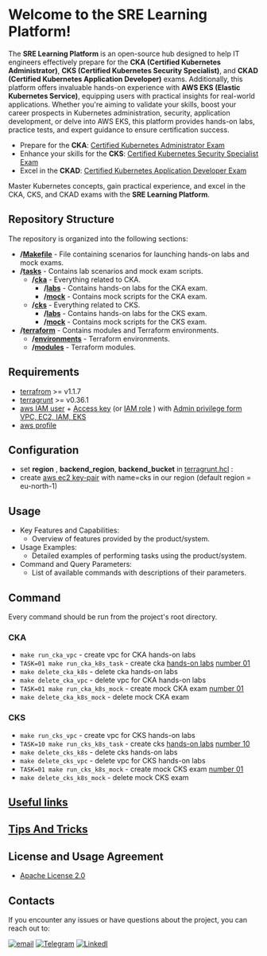 # Welcome to the SRE Learning Platform!

The **SRE Learning Platform** is an open-source hub designed to help IT engineers effectively prepare for the **CKA (Certified Kubernetes Administrator)**, **CKS (Certified Kubernetes Security Specialist)**, and **CKAD (Certified Kubernetes Application Developer)** exams. Additionally, this platform offers invaluable hands-on experience with **AWS EKS (Elastic Kubernetes Service)**, equipping users with practical insights for real-world applications. Whether you're aiming to validate your skills, boost your career prospects in Kubernetes administration, security, application development, or delve into AWS EKS, this platform provides hands-on labs, practice tests, and expert guidance to ensure certification success.

- Prepare for the **CKA**: [Certified Kubernetes Administrator Exam](https://training.linuxfoundation.org/certification/certified-kubernetes-administrator-cka/)
- Enhance your skills for the **CKS**: [Certified Kubernetes Security Specialist Exam](https://training.linuxfoundation.org/certification/certified-kubernetes-security-specialist/)
- Excel in the **CKAD**: [Certified Kubernetes Application Developer Exam](https://training.linuxfoundation.org/certification/certified-kubernetes-application-developer-ckad/)

Master Kubernetes concepts, gain practical experience, and excel in the CKA, CKS, and CKAD exams with the **SRE Learning Platform**.


## Repository Structure

The repository is organized into the following sections:

- **/[Makefile](Makefile)** - File containing scenarios for launching hands-on labs and mock exams.
- **/[tasks](tasks)** - Contains lab scenarios and mock exam scripts.
  - **/[cka](tasks%2Fcka)** - Everything related to CKA.
    - **/[labs](tasks%2Fcka%2Flabs)**  - Contains hands-on labs for the CKA exam.
    - **/[mock](tasks%2Fcka%2Fmock)**  - Contains mock scripts for the CKA exam.
  - **/[cks](tasks%2Fcks)** - Everything related to CKS.
    - **/[labs](tasks%2Fcks%2Flabs)**  - Contains hands-on labs for the CKS exam.
    - **/[mock](tasks%2Fcks%2Fmock)**  - Contains mock scripts for the CKS exam.
- **/[terraform](terraform)** - Contains modules and Terraform environments.
  - **/[environments](terraform%2Fenvironments)** - Terraform environments.
  - **/[modules](terraform%2Fmodules)** - Terraform modules.
 
## Requirements
- [terrafrom](https://developer.hashicorp.com/terraform/tutorials/aws-get-started/install-cli)  >= v1.1.7
- [terragrunt](https://terragrunt.gruntwork.io/docs/getting-started/install/) >= v0.36.1
- [aws IAM user](https://docs.aws.amazon.com/IAM/latest/UserGuide/id_users_create.html)  + [Access key](https://docs.aws.amazon.com/IAM/latest/UserGuide/id_credentials_access-keys.html)  (or [IAM role](https://docs.aws.amazon.com/IAM/latest/UserGuide/id_roles.html) ) with  [Admin privilege  form VPC, EC2, IAM, EKS](https://docs.aws.amazon.com/IAM/latest/UserGuide/access_policies.html) 
- [aws profile](https://docs.aws.amazon.com/cli/latest/userguide/cli-configure-files.html) 

## Configuration 
- set **region** , **backend_region**, **backend_bucket** in [terragrunt.hcl](terraform%2Fenvironments%2Fterragrunt.hcl) :
- create  [aws ec2 key-pair](https://docs.aws.amazon.com/AWSEC2/latest/UserGuide/create-key-pairs.html) with name=cks  in our region (default region = eu-north-1)

## Usage
- Key Features and Capabilities:
  - Overview of features provided by the product/system.
- Usage Examples:
  - Detailed examples of performing tasks using the product/system.
- Command and Query Parameters:
  - List of available commands with descriptions of their parameters.

## Command
Every command should be run from the project's root directory.
### CKA
- ``make run_cka_vpc``  - create vpc for CKA hands-on labs
- ``TASK=01 make run_cka_k8s_task`` - create cka [hands-on labs](tasks%2Fcka%2Flabs)  [number 01](tasks%2Fcka%2Flabs%2F01)
- ``make delete_cka_k8s`` - delete cka hands-on labs
- ``make delete_cka_vpc`` - delete vpc for CKA hands-on labs
- ``TASK=01 make run_cka_k8s_mock`` - create mock  CKA exam [number 01](tasks%2Fcka%2Fmock%2F01)
- ``make delete_cka_k8s_mock`` - delete mock  CKA exam
### CKS 
- ``make run_cks_vpc``  - create vpc for CKS hands-on labs
- ``TASK=10 make run_cks_k8s_task`` - create cks [hands-on labs](tasks%2Fcks%2Flabs)  [number 10](tasks%2Fcks%2Flabs%2F10)
- ``make delete_cks_k8s`` - delete cks hands-on labs
- ``make delete_cks_vpc`` - delete vpc for CKS hands-on labs
- ``TASK=01 make run_cks_k8s_mock`` - create mock  CKS exam [number 01](tasks%2Fcks%2Fmock%2F01)
- ``make delete_cks_k8s_mock`` - delete mock  CKS exam

## [Useful links](docs%2Flinks.MD)

## [Tips And Tricks](docs%2Ftips_tricks.MD)

## License and Usage Agreement
- [Apache License 2.0](LICENSE)

## Contacts

If you encounter any issues or have questions about the project, you can reach out to:

[![email](https://badgen.net/badge/icon/email?icon=email&label)](mailto:viktoruj@gmail.com) [![Telegram](https://badgen.net/badge/icon/telegram?icon=telegram&label)](https://t.me/viktor_uj) [![LinkedI](https://badgen.net/badge/icon/linkedin?icon=linkedin&label)](https://www.linkedin.com/in/viktar-mikalayeu-mns)